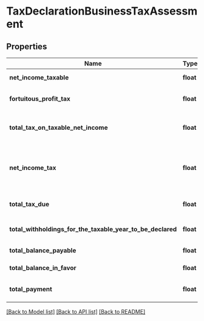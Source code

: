 # TaxDeclarationBusinessTaxAssessment

## Properties
Name | Type | Description | Notes
------------ | ------------- | ------------- | -------------
**net_income_taxable** | **float** | The net income on which tax can be applied. | 
**fortuitous_profit_tax** | **float** | The tax applied on your unexpected income (such as lottery wins or house sales). | 
**total_tax_on_taxable_net_income** | **float** | The calculated total tax that can be applied on the tax payer&#x27;s taxable income (total income - exemptions - deductions). | 
**net_income_tax** | **float** | After additional deductions that you can apply, this will be the net income tax. If no further deduction are identified, this value will be the same as &#x60;total_tax_on_taxable_net_income&#x60;. | 
**total_tax_due** | **float** | After further deductions, this is the final calculated tax that the taxpayer is required to pay. | 
**total_withholdings_for_the_taxable_year_to_be_declared** | **float** | How much the tax payer has already paid througout the fiscal year. | 
**total_balance_payable** | **float** | How much the tax payer is required to pay. | 
**total_balance_in_favor** | **float** | How much the tax payer is expected to receive. | 
**total_payment** | **float** | The total the tax payer is required to pay, taking into account deductions and fiscal credits. | 

[[Back to Model list]](../../README.md#documentation-for-models) [[Back to API list]](../../README.md#documentation-for-api-endpoints) [[Back to README]](../../README.md)

